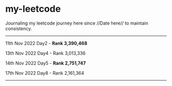 # my-leetcode

Journaling my leetcode journey here since //Date here// to maintain consistency.


---
11th Nov 2022 Day2 - **Rank 3,390,468**

13th Nov 2022 Day4 - Rank 3,013,336

14th Nov 2022 Day5 - **Rank 2,751,747**

17th Nov 2022 Day8 - Rank 2,161,364


---
